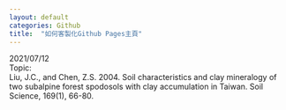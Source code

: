 ```yaml
---
layout: default
categories: Github
title:  "如何客製化Github Pages主頁"
---
```

2021/07/12  
Topic:  
Liu, J.C., and Chen, Z.S. 2004. Soil characteristics and clay mineralogy of two subalpine forest spodosols with clay accumulation in Taiwan. Soil Science, 169(1), 66-80.  
